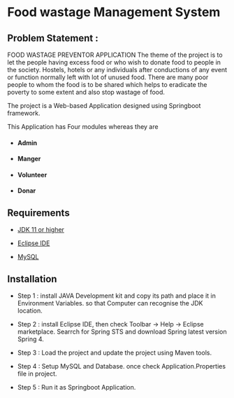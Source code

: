 # Food wastage Management System

## Problem Statement : 

FOOD WASTAGE PREVENTOR APPLICATION
The theme of the project is to let the people having excess food or who wish to donate food to people in the society. Hostels, hotels or any individuals after conductions of any event or function normally left with lot of unused food. There are many poor people to whom the food is to be shared which helps to eradicate the poverty to some extent and also stop wastage of food. 



The project is a Web-based Application designed using Springboot framework.

 This Application has Four modules whereas they are

- #### Admin

- #### Manger

- #### Volunteer

- #### Donar

## Requirements

- [JDK 11 or higher](https://www.oracle.com/in/java/technologies/javase/jdk11-archive-downloads.html)

- [Eclipse IDE](https://www.eclipse.org/downloads/)

- [MySQL](https://dev.mysql.com/downloads/)

## Installation 

- Step 1 : install JAVA Development kit and copy its path and place it in Environment Variables.
so that Computer can recognise the JDK location.

- Step 2 : install Eclipse IDE, then check Toolbar -> Help -> Eclipse marketplace.
           Searrch for Spring STS and download Spring latest version Spring 4.

- Step 3 : Load the project and update the project using Maven tools.

- Step 4 : Setup MySQL and Database. once check Application.Properties file in project.

- Step 5 : Run it as Springboot Application.


